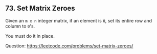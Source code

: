 ## 73. Set Matrix Zeroes

Given an <code>m x n</code> integer <codee>matrix</code>, if an element is <code>0</code>, set its entire row and column to <code>0</code>'s.

You must do it in place.

Question: https://leetcode.com/problems/set-matrix-zeroes/